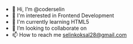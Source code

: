 - 👋 Hi, I’m @coderselin
- 👀 I'm interested in Frontend Development 
- 🌱 I'm currently learning HTML5 
- 💞️ I’m looking to collaborate on 
- 📫 How to reach me selinkoksal28@gmail.com

<!---
coderselin/coderselin is a ✨ special ✨ repository because its `README.md` (this file) appears on your GitHub profile.
You can click the Preview link to take a look at your changes.
--->
